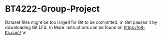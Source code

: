 # BT4222-Group-Project

Dataset files might be too larged for Git to be committed. \n
Get passed it by downloading Git LFS. \n
More instructions can be found on https://git-lfs.com/ \n
